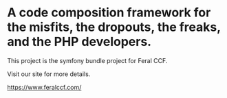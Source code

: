 # A code composition framework for the misfits, the dropouts, the freaks, and the PHP developers.


This project is the symfony bundle project for Feral CCF.

Visit our site for more details.

https://www.feralccf.com/